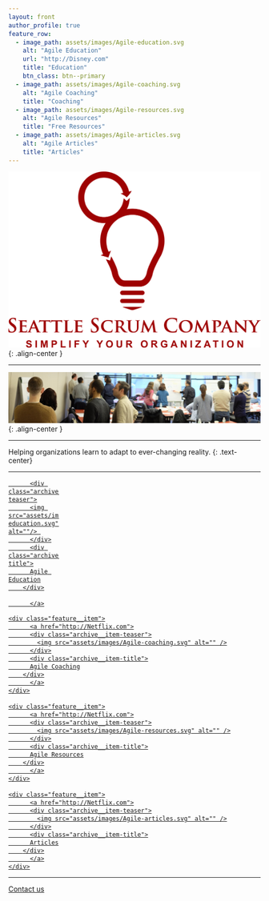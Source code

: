 ```yaml
---
layout: front
author_profile: true
feature_row:
  - image_path: assets/images/Agile-education.svg
    alt: "Agile Education"
    url: "http://Disney.com"
    title: "Education"
    btn_class: btn--primary
  - image_path: assets/images/Agile-coaching.svg
    alt: "Agile Coaching"
    title: "Coaching"
  - image_path: assets/images/Agile-resources.svg
    alt: "Agile Resources"
    title: "Free Resources"
  - image_path: assets/images/Agile-articles.svg
    alt: "Agile Articles"
    title: "Articles"
---
```


![Seattle Scrum Company](/assets/images/Seattle-Scrum-Company-1024.png){: .align-center }

----

![CSM class](/assets/images/NYC-CSM-class.jpg){: .align-center }

----
Helping organizations learn to adapt to ever-changing reality.
{: .text-center}

----

<style>

.archive__item-teaser img {
    max-width: 120px;
}

.archive__item-teaser {
   text-align: center;
}

.archive__item-title {
  text-align: center;
}

.feature__item {
  width: 20%;
}
</style>


<div class="feature__wrapper">

<div class="feature__item">
		  <a href="http://Netflix.com">


          <div class="archive__item-teaser">
		  <img src="assets/images/Agile-education.svg" alt=""/> 
          </div>
          <div class="archive__item-title">
		  Agile Education
        </div>

		  </a>
</div>

  
    <div class="feature__item">
		  <a href="http://Netflix.com">
          <div class="archive__item-teaser">
            <img src="assets/images/Agile-coaching.svg" alt="" />
          </div>
          <div class="archive__item-title">
		  Agile Coaching
        </div>
		  </a>
    </div>
  
    <div class="feature__item">
		  <a href="http://Netflix.com">
          <div class="archive__item-teaser">
            <img src="assets/images/Agile-resources.svg" alt="" />
          </div>
          <div class="archive__item-title">
		  Agile Resources
        </div>
		  </a>
    </div>
  
    <div class="feature__item">
		  <a href="http://Netflix.com">
          <div class="archive__item-teaser">
            <img src="assets/images/Agile-articles.svg" alt="" />
          </div>
          <div class="archive__item-title">
		  Articles
        </div>
		  </a>
    </div>
  

</div>

----
Contact us


